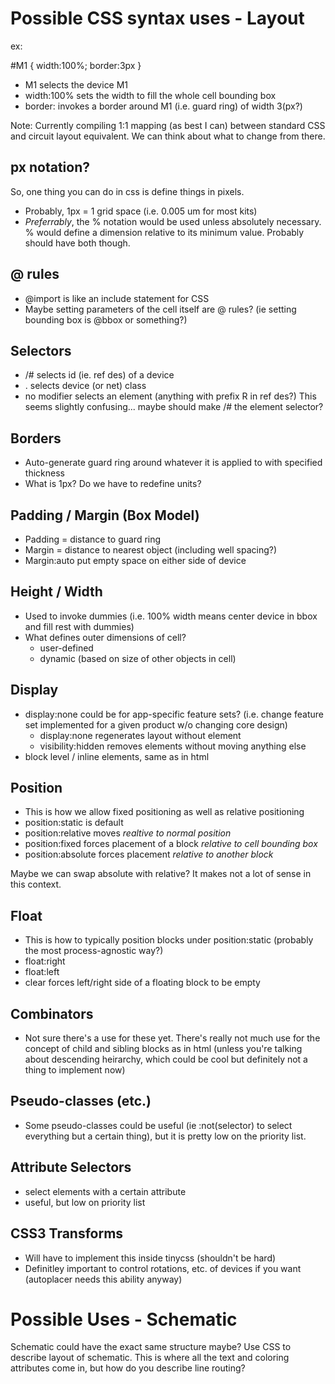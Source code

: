 # Possible CSS syntax uses - Layout
ex:

#M1 {
    width:100%;
    border:3px
}

- M1 selects the device M1
- width:100% sets the width to fill the whole cell bounding box
- border: invokes a border around M1 (i.e. guard ring) of width 3(px?)


Note: Currently compiling 1:1 mapping (as best I can) between standard CSS and circuit layout equivalent. We can think about what to change from there.

## px notation?
So, one thing you can do in css is define things in pixels.
- Probably, 1px = 1 grid space (i.e. 0.005 um for most kits)
- *Preferrably*, the % notation would be used unless absolutely necessary. % would define a dimension relative to its minimum value. Probably should have both though.


## @ rules
- @import is like an include statement for CSS
- Maybe setting parameters of the cell itself are @ rules? (ie setting bounding box is @bbox or something?)


## Selectors
- /# selects id (ie. ref des) of a device
- . selects device (or net) class
- no modifier selects an element (anything with prefix R in ref des?)
This seems slightly confusing... maybe should make /# the element selector?


## Borders
- Auto-generate guard ring around whatever it is applied to with specified thickness
- What is 1px? Do we have to redefine units?


## Padding / Margin (Box Model)
- Padding = distance to guard ring
- Margin = distance to nearest object (including well spacing?)
- Margin:auto put empty space on either side of device


## Height / Width
- Used to invoke dummies (i.e. 100% width means center device in bbox and fill rest with dummies)
- What defines outer dimensions of cell?
    + user-defined
    + dynamic (based on size of other objects in cell)


## Display
- display:none could be for app-specific feature sets? (i.e. change feature set implemented for a given product w/o changing core design)
    + display:none regenerates layout without element
    + visibility:hidden removes elements without moving anything else
- block level / inline elements, same as in html


## Position
- This is how we allow fixed positioning as well as relative positioning
- position:static is default
- position:relative moves *realtive to normal position*
- position:fixed forces placement of a block *relative to cell bounding box*
- position:absolute forces placement *relative to another block*

Maybe we can swap absolute with relative? It makes not a lot of sense in this context.


## Float
- This is how to typically position blocks under position:static (probably the most process-agnostic way?)
- float:right
- float:left
- clear forces left/right side of a floating block to be empty


## Combinators
- Not sure there's a use for these yet. There's really not much use for the concept of child and sibling blocks as in html (unless you're talking about descending heirarchy, which could be cool but definitely not a thing to implement now)


## Pseudo-classes (etc.)
- Some pseudo-classes could be useful (ie :not(selector) to select everything but a certain thing), but it is pretty low on the priority list.


## Attribute Selectors
- select elements with a certain attribute
- useful, but low on priority list


## CSS3 Transforms
- Will have to implement this inside tinycss (shouldn't be hard)
- Definitley important to control rotations, etc. of devices if you want (autoplacer needs this ability anyway)









# Possible Uses - Schematic

Schematic could have the exact same structure maybe? Use CSS to describe layout of schematic. This is where all the text and coloring attributes come in, but how do you describe line routing?
